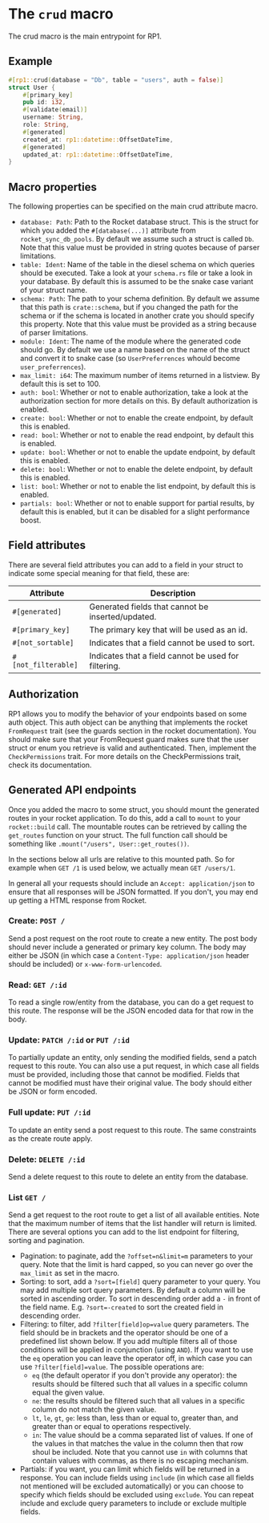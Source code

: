 # The `crud` macro
The crud macro is the main entrypoint for RP1.

## Example
```rust
#[rp1::crud(database = "Db", table = "users", auth = false)]
struct User {
    #[primary_key]
    pub id: i32,
    #[validate(email)]
    username: String,
    role: String,
    #[generated]
    created_at: rp1::datetime::OffsetDateTime,
    #[generated]
    updated_at: rp1::datetime::OffsetDateTime,
}
```

## Macro properties
The following properties can be specified on the main crud attribute macro.

* `database: Path`: Path to the Rocket database struct. This is the struct
  for which you added the `#[database(...)]` attribute from
  `rocket_sync_db_pools`. By default we assume such a struct is called `Db`.
  Note that this value must be provided in string quotes because of parser
  limitations.
* `table: Ident`: Name of the table in the diesel schema on which queries
  should be executed. Take a look at your `schema.rs` file or take a look in
  your database. By default this is assumed to be the snake case variant of
  your struct name.
* `schema: Path`: The path to your schema definition. By default we assume that
  this path is `crate::schema`, but if you changed the path for the schema or
  if the schema is located in another crate you should specify this property.
  Note that this value must be provided as a string because of parser
  limitations.
* `module: Ident`: The name of the module where the generated code should go.
  By default we use a name based on the name of the struct and convert it to
  snake case (so `UserPreferrences` whould become `user_preferrences`).
* `max_limit: i64`: The maximum number of items returned in a listview. By
  default this is set to 100.
* `auth: bool`: Whether or not to enable authorization, take a look at the
  authorization section for more details on this. By default authorization is
  enabled.
* `create: bool`: Whether or not to enable the create endpoint, by default this
  is enabled.
* `read: bool`: Whether or not to enable the read endpoint, by default this is
  enabled.
* `update: bool`: Whether or not to enable the update endpoint, by default this
  is enabled.
* `delete: bool`: Whether or not to enable the delete endpoint, by default this
  is enabled.
* `list: bool`: Whether or not to enable the list endpoint, by default this is
  enabled.
* `partials: bool`: Whether or not to enable support for partial results, by
  default this is enabled, but it can be disabled for a slight performance
  boost.

## Field attributes
There are several field attributes you can add to a field in your struct to
indicate some special meaning for that field, these are:

| Attribute           | Description                                           |
|---------------------|-------------------------------------------------------|
| `#[generated]`      | Generated fields that cannot be inserted/updated.     |
| `#[primary_key]`    | The primary key that will be used as an id.           |
| `#[not_sortable]`   | Indicates that a field cannot be used to sort.        |
| `#[not_filterable]` | Indicates that a field cannot be used for filtering.  |

## Authorization
RP1 allows you to modify the behavior of your endpoints based on some auth
object. This auth object can be anything that implements the rocket
`FromRequest` trait (see the guards section in the rocket documentation). You
should make sure that your FromRequest guard makes sure that the user struct or
enum you retrieve is valid and authenticated. Then, implement the
`CheckPermissions` trait. For more details on the CheckPermissions trait, check
its documentation.

## Generated API endpoints
Once you added the macro to some struct, you should mount the generated routes
in your rocket application. To do this, add a call to `mount` to your
`rocket::build` call. The mountable routes can be retrieved by calling the
`get_routes` function on your struct. The full function call should be
something like `.mount("/users", User::get_routes())`.

In the sections below all urls are relative to this mounted path. So for
example when `GET /1` is used below, we actually mean `GET /users/1`.

In general all your requests should include an `Accept: application/json` to
ensure that all responses will be JSON formatted. If you don't, you may end up
getting a HTML response from Rocket.

### Create: `POST /`
Send a post request on the root route to create a new entity. The post body
should never include a generated or primary key column. The body may either be
JSON (in which case a `Content-Type: application/json` header should be
included) or `x-www-form-urlencoded`.

### Read: `GET /:id`
To read a single row/entity from the database, you can do a get request to this
route. The response will be the JSON encoded data for that row in the body.

### Update: `PATCH /:id` or `PUT /:id`
To partially update an entity, only sending the modified fields, send a patch
request to this route. You can also use a put request, in which case all fields
must be provided, including those that cannot be modified. Fields that cannot
be modified must have their original value. The body should either be JSON or
form encoded.

### Full update: `PUT /:id`
To update an entity send a post request to this route. The same constraints as
the create route apply.

### Delete: `DELETE /:id`
Send a delete request to this route to delete an entity from the database.

### List `GET /`
Send a get request to the root route to get a list of all available entities.
Note that the maximum number of items that the list handler will return is
limited. There are several options you can add to the list endpoint for
filtering, sorting and pagination.

- Pagination: to paginate, add the `?offset=n&limit=m` parameters to your
  query. Note that the limit is hard capped, so you can never go over the
  `max_limit` as set in the macro.
- Sorting: to sort, add a `?sort=[field]` query parameter to your query. You
  may add multiple sort query parameters. By default a column will be sorted
  in ascending order. To sort in descending order add a `-` in front of the
  field name. E.g. `?sort=-created` to sort the created field in descending
  order.
- Filtering: to filter, add `?filter[field]op=value` query parameters. The
  field should be in brackets and the operator should be one of a predefined
  list shown below. If you add multiple filters all of those conditions will be
  applied in conjunction (using `AND`). If you want to use the `eq` operation
  you can leave the operator off, in which case you can use
  `?filter[field]=value`. The possible operations are:
  - `eq` (the default operator if you don't provide any operator): the results
    should be filtered such that all values in a specific column equal the
    given value.
  - `ne`: the results should be filtered such that all values in a specific
    column do not match the given value.
  - `lt`, `le`, `gt`, `ge`: less than, less than or equal to, greater than, and
    greater than or equal to operations respectively.
  - `in`: The value should be a comma separated list of values. If one of the
    values in that matches the value in the column then that row shoul be
    included. Note that you cannot use `in` with columns that contain values
    with commas, as there is no escaping mechanism.
- Partials: if you want, you can limit which fields will be returned in a
  response. You can include fields using `include` (in which case all fields
  not mentioned will be excluded automatically) or you can choose to specify
  which fields should be excluded using `exclude`. You can repeat include and
  exclude query parameters to include or exclude multiple fields.

